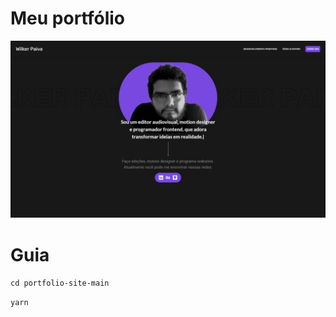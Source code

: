 # Meu portfólio

![screenshot do site do meu portfólio](https://github.com/wilkerpaiva/portfolio-site/blob/main/screenshot.png)

# Guia

`cd portfolio-site-main`  

`yarn`
